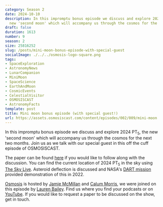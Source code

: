 ```yaml
---
category: Season 2
date: 2024-10-10
description: In this impromptu bonus episode we discuss and explore 2024 PT<sub>5</sub>, the
  new 'second moon' which will accompany us through the cosmos for the next two months.
draft: false
duration: 1613
number: 9
season: 2
size: 25816252
slug: /posts/mini-moon-bonus-episode-with-special-guest
socialImage: ./../../osmosis-logo-square.png
tags:
- SpaceExploration
- AstronomyNews
- LunarCompanion
- MiniMoon
- SpaceScience
- EarthAndMoon
- CosmicEvents
- CelestialVisitor
- OSMOSISCAST
- AstronomyFacts
template: post
title: Mini moon bonus episode (with special guest!)
url: https://assets.osmosiscast.com/content/episodes/002/009/mini-moon.mp3
---
```


In this impromptu bonus episode we discuss and explore 2024 PT<sub>5</sub>, the new 'second moon' which will accompany us through the cosmos for the next two months. Join us as we talk with our special guest in this off the cuff episode of OSMOSISCAST. 

The paper can be found [here](https://iopscience.iop.org/article/10.3847/2515-5172/ad781f/ampdf) if you would like to follow along with the discussion. You can find the current location of 2024 PT<sub>5</sub> in the sky using [The Sky Live](https://theskylive.com/planetarium?obj=2024pt5). Asteroid deflection is discussed and NASA's [DART mission](https://dart.jhuapl.edu/) provided demonstration of this in 2022.

[Osmosis](https://osmosiscast.com) is hosted by [Jamie McMillan](https://www.linkedin.com/in/jamie-mcmillan-metrology/) and [Calum Morris](https://www.linkedin.com/in/calum-morris-7015a028b/), we were joined on this episode by [Lauren Bailey](https://www.linkedin.com/in/laurenbailey152/). Find us where you find your podcasts or on [YouTube](https://www.youtube.com/@Osmosiscast). If you would like to request a paper to be discussed on the show, get in touch.
